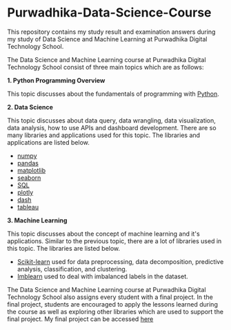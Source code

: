 # Purwadhika-Data-Science-Course
This repository contains my study result and examination answers during my study of Data Science and Machine Learning at Purwadhika Digital Technology School.

The Data Science and Machine Learning course at Purwadhika Digital Technology School consist of three main topics which are as follows:

**1. Python Programming Overview**

This topic discusses about the fundamentals of programming with [Python](https://www.python.org).

**2. Data Science**

This topic discusses about data query, data wrangling, data visualization, data analysis, how to use APIs and dashboard development. There are so many libraries and applications used for this topic. The libraries and applications are listed below.
- [numpy](https://numpy.org)
- [pandas](https://pandas.pydata.org)
- [matplotlib](https://matplotlib.org)
- [seaborn](https://seaborn.pydata.org)
- [SQL](https://dev.mysql.com/doc/refman/8.0/en/sql-statements.html)
- [plotly](https://plot.ly/python/reference/)
- [dash](https://dash.plot.ly)
- [tableau](https://www.tableau.com)

**3. Machine Learning**

This topic discusses about the concept of machine learning and it's applications. Similar to the previous topic, there are a lot of libraries used in this topic. The libraries are listed below.
- [Scikit-learn](https://scikit-learn.org/stable/) used for data preprocessing, data decomposition, predictive analysis, classification, and clustering.
- [Imblearn](https://imbalanced-learn.readthedocs.io/en/stable/) used to deal with imbalanced labels in the dataset.

The Data Science and Machine Learning course at Purwadhika Digital Technology School also assigns every student with a final project.
In the final project, students are encouraged to apply the lessons learned during the course as well as exploring other libraries which are used to support the final project.
My final project can be accessed [here](https://github.com/theis19/Sentiment-Analysis-E-Commerce)
